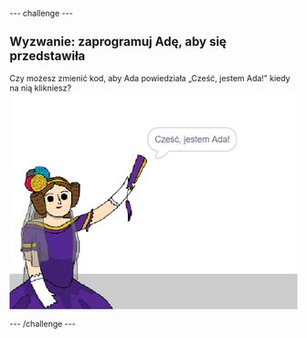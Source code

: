 --- challenge ---

## Wyzwanie: zaprogramuj Adę, aby się przedstawiła

Czy możesz zmienić kod, aby Ada powiedziała „Cześć, jestem Ada!” kiedy na nią klikniesz? ![duszek ada mówiący Cześć, jestem Ada!](images/poetry-ada-intro.png)

--- /challenge ---